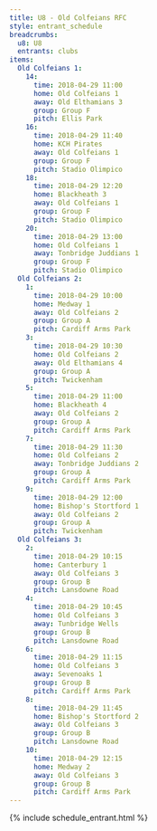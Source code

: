 ```yaml
---
title: U8 - Old Colfeians RFC
style: entrant_schedule
breadcrumbs:
  u8: U8
  entrants: clubs
items:
  Old Colfeians 1:
    14:
      time: 2018-04-29 11:00
      home: Old Colfeians 1
      away: Old Elthamians 3
      group: Group F
      pitch: Ellis Park
    16:
      time: 2018-04-29 11:40
      home: KCH Pirates
      away: Old Colfeians 1
      group: Group F
      pitch: Stadio Olimpico
    18:
      time: 2018-04-29 12:20
      home: Blackheath 3
      away: Old Colfeians 1
      group: Group F
      pitch: Stadio Olimpico
    20:
      time: 2018-04-29 13:00
      home: Old Colfeians 1
      away: Tonbridge Juddians 1
      group: Group F
      pitch: Stadio Olimpico
  Old Colfeians 2:
    1:
      time: 2018-04-29 10:00
      home: Medway 1
      away: Old Colfeians 2
      group: Group A
      pitch: Cardiff Arms Park
    3:
      time: 2018-04-29 10:30
      home: Old Colfeians 2
      away: Old Elthamians 4
      group: Group A
      pitch: Twickenham
    5:
      time: 2018-04-29 11:00
      home: Blackheath 4
      away: Old Colfeians 2
      group: Group A
      pitch: Cardiff Arms Park
    7:
      time: 2018-04-29 11:30
      home: Old Colfeians 2
      away: Tonbridge Juddians 2
      group: Group A
      pitch: Cardiff Arms Park
    9:
      time: 2018-04-29 12:00
      home: Bishop's Stortford 1
      away: Old Colfeians 2
      group: Group A
      pitch: Twickenham
  Old Colfeians 3:
    2:
      time: 2018-04-29 10:15
      home: Canterbury 1
      away: Old Colfeians 3
      group: Group B
      pitch: Lansdowne Road
    4:
      time: 2018-04-29 10:45
      home: Old Colfeians 3
      away: Tunbridge Wells
      group: Group B
      pitch: Lansdowne Road
    6:
      time: 2018-04-29 11:15
      home: Old Colfeians 3
      away: Sevenoaks 1
      group: Group B
      pitch: Cardiff Arms Park
    8:
      time: 2018-04-29 11:45
      home: Bishop's Stortford 2
      away: Old Colfeians 3
      group: Group B
      pitch: Lansdowne Road
    10:
      time: 2018-04-29 12:15
      home: Medway 2
      away: Old Colfeians 3
      group: Group B
      pitch: Cardiff Arms Park
---
```


{% include schedule_entrant.html %}
